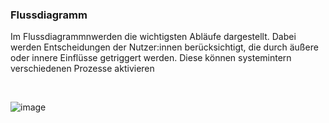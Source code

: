### Flussdiagramm

Im Flussdiagrammnwerden die wichtigsten Abläufe dargestellt. Dabei werden Entscheidungen der Nutzer:innen berücksichtigt, die durch äußere oder innere Einflüsse getriggert werden. Diese können systemintern verschiedenen Prozesse aktivieren

<br>

![image](https://user-images.githubusercontent.com/117289466/227871693-cf5f6e93-1081-404a-92e1-e042acb3101d.png)

